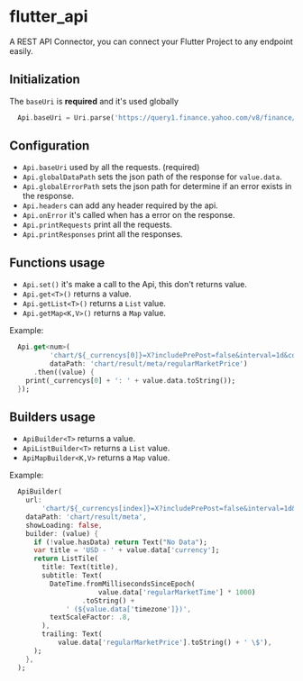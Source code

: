 # flutter_api

A REST API Connector, you can connect your Flutter Project to any endpoint easily.


## Initialization 

The `baseUri` is **required** and it's used globally

```dart
  Api.baseUri = Uri.parse('https://query1.finance.yahoo.com/v8/finance/');
```


## Configuration

* `Api.baseUri` used by all the requests. (required)
* `Api.globalDataPath` sets the json path of the response for `value.data`.
* `Api.globalErrorPath` sets the json path for determine if an error exists in the response.
* `Api.headers` can add any header required by the api.
* `Api.onError` it's called when has a error on the response.
* `Api.printRequests` print all the requests.
* `Api.printResponses` print all the responses.


## Functions usage

* `Api.set()` it's make a call to the Api, this don't returns value.
* `Api.get<T>()` returns a value.
* `Api.getList<T>()` returns a `List` value.
* `Api.getMap<K,V>()` returns a `Map` value.

Example:
```dart
  Api.get<num>(
          'chart/${_currencys[0]}=X?includePrePost=false&interval=1d&corsDomain=finance.yahoo.com&.tsrc=finance',
          dataPath: 'chart/result/meta/regularMarketPrice')
      .then((value) {
    print(_currencys[0] + ': ' + value.data.toString());
  });
```


## Builders usage

* `ApiBuilder<T>` returns a value.
* `ApiListBuilder<T>` returns a `List` value.
* `ApiMapBuilder<K,V>` returns a `Map` value.

Example:
```dart
  ApiBuilder(
    url:
        'chart/${_currencys[index]}=X?includePrePost=false&interval=1d&corsDomain=finance.yahoo.com&.tsrc=finance',
    dataPath: 'chart/result/meta',
    showLoading: false,
    builder: (value) {
      if (!value.hasData) return Text("No Data");
      var title = 'USD - ' + value.data['currency'];
      return ListTile(
        title: Text(title),
        subtitle: Text(
          DateTime.fromMillisecondsSinceEpoch(
                      value.data['regularMarketTime'] * 1000)
                  .toString() +
              ' (${value.data['timezone']})',
          textScaleFactor: .8,
        ),
        trailing: Text(
            value.data['regularMarketPrice'].toString() + ' \$'),
      );
    },
  );
```